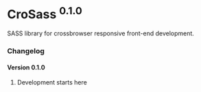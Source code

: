 # CroSass <sup>0.1.0</sup>

SASS library for crossbrowser responsive front-end development.

### Changelog
#### Version 0.1.0
1) Development starts here
